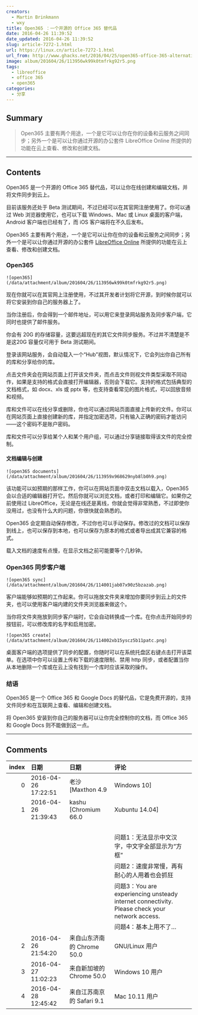 ```yaml
---
creators:
  - Martin Brinkmann
  - wxy
title: Open365 ：一个开源的 Office 365 替代品
date: 2016-04-26 11:39:52
date_updated: 2016-04-26 11:39:52
slug: article-7272-1.html
url: https://linux.cn/article-7272-1.html
url_from: http://www.ghacks.net/2016/04/25/open365-office-365-alternative/
image: album/201604/26/113956wk99k0tmfrkg92r5.png
tags:
  - libreoffice
  - office 365
  - open365
categories:
  - 分享
---
```


## Summary

> Open365 主要有两个用途，一个是它可以让你在你的设备和云服务之间同步；另外一个是可以让你通过开源的办公套件 LibreOffice Online 所提供的功能在云上查看、修改和创建文档。

***

<!-- more -->

## Contents

Open365 是一个开源的 Office 365 替代品，可以让你在线创建和编辑文档，并将文件同步到云上。

目前该服务还处于 Beta 测试期间，不过已经可以在其官网注册使用了。你可以通过 Web 浏览器使用它，也可以下载 Windows、Mac 或 Linux 桌面的客户端，Android 客户端也已经有了，而 iOS 客户端将在不久后发布。

Open365 主要有两个用途，一个是它可以让你在你的设备和云服务之间同步；另外一个是可以让你通过开源的办公套件 [LibreOffice Online](http://www.ghacks.net/2015/12/17/code-libreoffice-online-with-owncloud-integration/) 所提供的功能在云上查看、修改和创建文档。

### Open365

`![open365](/data/attachment/album/201604/26/113956wk99k0tmfrkg92r5.png)`

现在你就可以在其官网上注册使用，不过其开发者计划将它开源，到时候你就可以将它安装到你自己的服务器上了。

当你注册后，你会得到一个邮件地址，可以用它来登录网站服务及同步客户端，它同时也提供了邮件服务。

你会有 20G 的存储容量，这要远超现在的其它文件同步服务。不过并不清楚是不是这20G 容量仅可用于 Beta 测试期间。

登录该网站服务，会自动载入一个“Hub”视图，默认情况下，它会列出你自己所有的库和分享给你的库。

点击文件夹会在网站页面上打开该文件夹，而点击文件则视文件类型采取不同动作，如果是支持的格式会直接打开编辑器，否则会下载它。支持的格式包括典型的文档格式，如 docx、xls 或 pptx 等，也支持查看常见的图片格式，可以回放音频和视频。

库和文件可以在线分享或删除，你也可以通过网站页面直接上传新的文件。你可以在网站页面上直接创建新的库，并指定加密选项，只有输入正确的密码才能访问——这个密码不是账户密码。

库和文件可以分享给某个人和某个用户组，可以通过分享链接取得该文件的完全控制。

#### **文档编辑与创建**

`![open365 documents](/data/attachment/album/201604/26/113959x968629nyb8lb0h9.png)`

该功能可以如预期的那样工作，你可以在网站页面中双击文档以载入，Open365 会以合适的编辑器打开它。然后你就可以浏览文档，或者打印和编辑它。如果你之前使用过 LibreOffice，无论是在线还是离线，你就会觉得非常熟悉，不过即使你没用过，也没有什么大的问题，你很快就会熟悉的。

Open365 会定期自动保存修改，不过你也可以手动保存。修改过的文档可以保存到线上，也可以保存到本地，也可以保存为原本的格式或者导出成其它兼容的格式。

载入文档的速度有点慢，在显示文档之前可能要等个几秒钟。

### Open365 同步客户端

`![open365 sync](/data/attachment/album/201604/26/114001jab07x90z5bzazab.png)`

客户端能够如预期的工作起来。你可以拖放文件夹来增加你要同步到云上的文件夹，也可以使用客户端内建的文件夹浏览器来做这个。

当你将文件夹拖放到同步客户端时，它会自动转换成一个库。在你点击开始同步的按钮前，可以修改库的名字和启用加密。

`![open365 create](/data/attachment/album/201604/26/114002xb15yscz5b11patc.png)`

桌面客户端的选项提供了同步的配置，你随时可以在系统托盘区右键点击打开该菜单。在选项中你可以设置上传和下载的速度限制、禁用 http 同步，或者配置当你从本地删除一个库或在云上没有找到一个库时应该采取的操作。 

### **结语**

Open365 是一个 Office 365 和 Google Docs 的替代品，它是免费开源的，支持文件同步和在互联网上查看、编辑和创建文档。

将 Open365 安装到你自己的服务器可以让你完全控制你的文档，而 Office 365 和 Google Docs 则不能做到这一点。

***

## Comments

|   index | 日期                | 日期                                      | 评论                                                                                                                      |
|--------:|:--------------------|:------------------------------------------|:--------------------------------------------------------------------------------------------------------------------------|
|       0 | 2016-04-26 17:22:51 | 老沙 [Maxthon 4.9|Windows 10]             | 国内用顺畅吧？                                                                                      |
|       1 | 2016-04-26 21:39:43 | kashu [Chromium 66.0|Xubuntu 14.04]       | 这个，不适合在天朝用，尤其不适合中国人用。<br />                                                    |
|         |                     |                                           | <br />                                                                                              |
|         |                     |                                           | 问题1：无法显示中文汉字，中文字全部显示为“方框”<br />                                                                     |
|         |                     |                                           | 问题2：速度非常慢，再有耐心的人用着也会抓狂<br />                                                                        |
|         |                     |                                           | 问题3：You are experiencing unsteady internet connectivity. Please check your network access.<br /> |
|         |                     |                                           | 问题4：基本上用不了…                                                                                         |
|       2 | 2016-04-26 21:54:20 | 来自山东济南的 Chrome 50.0|GNU/Linux 用户 | 这客户端怎么这么像Seafile？                                                                         |
|       3 | 2016-04-27 11:02:23 | 来自新加坡的 Chrome 50.0|Windows 10 用户  | 已經試用了，就是Seafile。                                                                           |
|       4 | 2016-04-28 12:45:42 | 来自江苏南京的 Safari 9.1|Mac 10.11 用户  | libreoffice真的...用起来很不爽....                                                                  |
